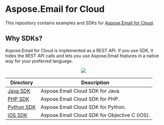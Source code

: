 # Aspose.Email for Cloud
This repository contains examples and SDKs for [Aspose.Email for Cloud](http://www.aspose.com/cloud/email-api.aspx).

## Why SDKs?
Aspose.Email for Cloud is implemented as a REST API. If you use SDK, it hides the REST API calls and lets you use Aspose.Email features in a native way for your preferred language.

<p align="center">
  <a title="Download complete Aspose.Email for Cloud source code" href="https://github.com/asposeemail/Aspose_Email_Cloud/archive/master.zip">
	<img src="https://raw.github.com/AsposeExamples/java-examples-dashboard/master/images/downloadZip-Button-Large.png" />
  </a>
</p>

Directory | Description
--------- | -----------
[Java SDK](https://github.com/asposeemail/Aspose_Email_Cloud/tree/master/SDKs/Aspose.Email_Cloud_SDK_for_Java) |  Aspose.Email Cloud SDK for Java.
[PHP SDK](https://github.com/asposeemail/Aspose_Email_Cloud/tree/master/SDKs/Aspose.Email_Cloud_SDK_for_PHP) | Aspose.Email Cloud SDK for PHP.
[Python SDK](https://github.com/asposeemail/Aspose_Email_Cloud/tree/master/SDKs/Aspose.Email_Cloud_SDK_for_Python) | Aspose.Email Cloud SDK for Python.
[iOS SDK](https://github.com/asposeemail/Aspose_Email_Cloud/tree/master/SDKs/Aspose.Email_Cloud_SDK_For_Objective_C) | Aspose.Email Cloud SDK for Objective C (iOS).
